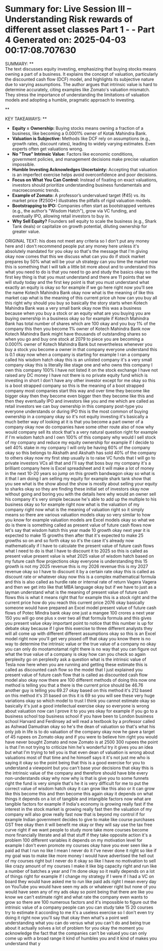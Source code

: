 Summary for: Live Session III – Understanding Risk rewards of different asset classes Part 1 - - Part 4
Generated on: 2025-04-03 00:17:08.707630
==================================================

SUMMARY:
**  
The text discusses equity investing, emphasizing that buying stocks means owning a part of a business. It explains the concept of valuation, particularly the discounted cash flow (DCF) model, and highlights its subjective nature due to varying assumptions. The author argues that intrinsic value is hard to determine accurately, citing examples like Zomato's valuation mismatch. They stress the importance of understanding the limitations of valuation models and adopting a humble, pragmatic approach to investing.

**

KEY TAKEAWAYS:
**  
- **Equity = Ownership:** Buying stocks means owning a fraction of a business, like becoming a 0.0001% owner of Kotak Mahindra Bank.  
- **Valuation is Subjective:** Methods like DCF rely on assumptions (e.g., growth rates, discount rates), leading to widely varying estimates. Even experts often get valuations wrong.  
- **No "True" Intrinsic Value:** Factors like economic conditions, government policies, and management decisions make precise valuation impossible.  
- **Humble Investing Acknowledges Uncertainty:** Accepting that valuation is an imperfect exercise helps avoid overconfidence and poor decisions.  
- **Focus on What You Can Control:** Instead of fixating on exact valuations, investors should prioritize understanding business fundamentals and macroeconomic trends.  
- **Example of Zomato:** A professor’s undervalued target (₹45) vs. its market price (₹2500+) illustrates the pitfalls of rigid valuation models.  
- **Bootstrapping to IPO:** Companies often start as bootstrapped ventures (e.g., the author’s "Wisdom Hatch"), grow via VC funding, and eventually IPO, allowing retail investors to buy in.  
- **Why Sell Equity?** Founders sell equity to scale the business (e.g., Shark Tank deals) or capitalize on growth potential, diluting ownership for greater value.

ORIGINAL TEXT:
his does not meet any criteria so I don't put any money here and I don't recommend people put any money here unless it's absolutely mandated for you okay so that's the message that I'm giving okay now comes that this we discuss what can you do if stock market prepares by 50% what will be your uh strategy can you time the market now this is something that I will talk a little bit more about and to understand this what you need to do is that you need to go and study the basics okay so the first key thing is that you must understand and there are 11 points that we will study today and the first key point is that you must understand what exactly an equity is okay so for example if we go here right now you'll see the name Kotech Mahindra Bank okay now what is the meaning of like this market cap what is the meaning of this current price uh how can you buy all this right why should you buy so basically the story starts when Kotech Mahindra Bank was a very small bank okay now this was a business because when you buy a stock or an equity what are you buying you are buying ownership in a business okay so for example if Kotech Mahindra Bank has total number of shares which are 100 okay and you buy 1% of the company this then you become 1% owner of Kotech Mahindra Bank now Kotech Mahindra Bank might have thousands of outstanding shares so when you go and buy one stock at 2079 to piece you are becoming a 0.0001% owner of Kotech Mahindra Bank but nevertheless whenever you buy a stock you become a owner in that company everyone understand this is 0.1 okay now when a company is starting for example I ran a company called his wisdom hatch okay this is an unlisted company it's a very small company okay this is literally like stage one and who owns this company I own this company 100% I have not listed it on the stock exchange I have not raised any DC money I have not there is no private equity fund which is investing in short I don't have any other investor except for me okay so this is a boot strapped company so this is the meaning of a boot strapped company most companies start this way and over time they become like bigger okay then they become even bigger then they become like this and then they eventually IPO and investors like you and me which are called as retail investors we can buy ownership in this company post-type you everyone understands or during IPO this is the most common of buying ownership in a company okay so it's not equity investing it's basically a much better way of looking at it is that you become a part owner of a company okay now do companies have some other route also of now why would company sell its stock that's a very natural question right for example if I'm wisdom hatch and I own 100% of this company why would I sell stock of my company and reduce my equity ownership for example if I decide to sell 40% stake in my company I will only be having 60% of the company okay so this belongs to Akshath and Akshath has sold 40% of the company to others okay now my first step usually is to raise VC funds that I will go to private investors VCs all that and I'll say that boss buy my company it's a brilliant company here is Excel spreadsheet and it will make a lot of money in the next 10-20 years so jump on this growth bandwagon okay so what is it that I am doing I am selling my equity for example shark tank show that you see what is the show about the show is mostly about selling your equity to sharks okay so they are finding these initial set of investors okay now without going and boring you with the details here why would an owner sell his company it's very simple because he's able to add up the multiple to his business okay so for example right now what is the valuation of my company right now what is the meaning of valuation right so it simply means so there are various valuation models okay so very similar to how you know for example valuation models are Excel models okay so what we do is there is something called as present value of future cash flows now let's say that wisdom hatch this year made 10 growth okay next year it is expected to make 15 growths then after that it's expected to make 25 growths so on and so forth okay so it's the case it's already now mathematically if I have to calculate the present value of future cash flows what I need to do is that I have to discount it to 2025 so this is called as present value present value is what 2025 value of wisdom hatch based on my future cash flow projections okay everyone is understanding this 15 growth is not my 2025 revenue this is my 2026 revenue this is my 2027 revenue okay so I have to discount it by a certain rate okay this is called as discount rate or whatever okay now this is a complex mathematical formula and this is also called as hurdle rate or internal rate of return Vagera Vagera and then we get into like that MBA language okay but if we have to just as a layman understand what is the meaning of present value of future cash flows this is what it means right that for example this is a stock right and the current price how do you reach this current price 2076 okay basically someone would have prepared an Excel model present value of future cash flows of Potec Mindra bank okay one just a mangee 100 crores a next year 150 you will go one plus x over two all that formula formula and this gives you present value okay important point to notice that this number is up for debate okay because if I give this exercise to three different analysts they will all come up with different different assumptions okay so this is an Excel model right now you'll get very pissed off that okay you know there is no way to determine the intrinsic value or the true value of a company no okay you can only do mootamotamat right there is no way that you can figure out what the true value of a company is okay how can you check so again perplexity go on perplexity ask a question what is the intrinsic value of Tesla now here when you are running and getting these estimate this is called as discounted cash flow so the model that I just explained you present value of future cash flow that is called as discounted cash flow model also okay now there are 100 different methods of doing this now one method is telling you that a there is the current price should be 46.76 another guy is telling you 69.27 okay based on this method it's 212 based on this method it's 31 based on this it is 69 so you will see these very huge variations okay so which model to trust I think you cannot estimate okay so basically it's just a good intellectual exercise okay so everyone is wrong about valuation now can I prove it to you yes okay for example if you go to a business school top business school if you have been to London business school Harvard and Ferdinsey ad will read a textbook by a professor called as Ashwad Damudran okay so he's the dean of valuation so that's what his only job in life is to do valuation of the company okay now he gave a target of 45 rupees on Zomato okay and if you were to believe him right you would have never bought Zomato and now Zomato is at 2500 300 rupees the point is that I'm not trying to criticize him he's wonderful try it gives you an idea but what I'm trying to tell you is that even dean of valuation is wrong about valuations most of that time and he himself says it it's not just me who is saying it okay so the point being that this is a good exercise for you to understand a viewpoint but you can't base your decisions that okay this is the intrinsic value of the company and therefore should have bite every non-understands okay why now why is that is give you to some funnets right the fund is very simple that's he it is very difficult for me to put the correct value of wisdom hatch okay it can grow like this also or it can grow like this become this and then become this again okay it depends on what things it depends on a lot of tangible and intangible factors now what are tangible factors for example if India's economy is growing really fast if the interest in the stock market is growing really fast then the valuation of my company will also grow really fast now that is beyond my control if for example Indian government decides to give to make like course purchases GST free okay then it will benefit me okay or they will say use the tax free curve right if we want people to study more take more courses become more financially literate and all that stuff if they take opposite action it's a problem 100 different variables it depends on my motivation level for example I don't even promote my courses okay have you ever seen like a paid ad that I run no like I mean I never do it I've never done it right so like if my goal was to make like more money I would have advertised the hell out of my courses right but I never do it okay so like I have no motivation to sell like crazy amount of my courses I make it like big capacity right and run like a number of batches a year and I'm done okay so it really depends on a lot of things right for example if I change my strategy if I were if I had a VC on board they would have asked me to run like paid ads right I mean every day on YouTube you would have seen my ads or whatever right but none of you would have seen any of my ads okay so point being that there are like you know we can't estimate right and what rate the company even wants to grow so there are 100 numerous factors and it's impossible to figure out the intrinsic value of a company people can you can study take 15 20 courses try to estimate it according to me it's a useless exercise so I don't even try doing it right now you'll say that okay then what's a point well understanding what you can do versus what you can't do and being true about it actually solves a lot of problem for you okay the moment you acknowledge the fact that the companies can't be valued you can only come up with a broad range it kind of humbles you and it kind of makes you understand that y